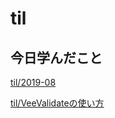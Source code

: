 # til

## 今日学んだこと

[til/2019\-08](https://github.com/tokiohamamatsu/til/blob/master/tir/2019-08.md#19)

[til/VeeValidateの使い方](https://github.com/tokiohamamatsu/til/blob/master/vuejs/VeeValidate%E3%81%AE%E4%BD%BF%E3%81%84%E6%96%B9.md)